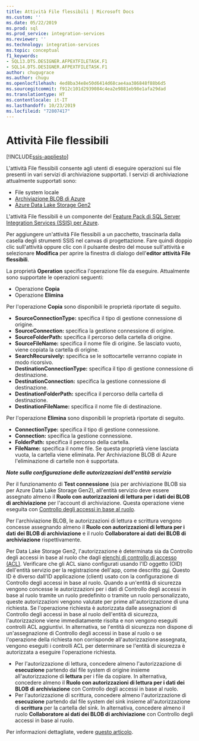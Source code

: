 ```yaml
---
title: Attività File flessibili | Microsoft Docs
ms.custom: ''
ms.date: 05/22/2019
ms.prod: sql
ms.prod_service: integration-services
ms.reviewer: ''
ms.technology: integration-services
ms.topic: conceptual
f1_keywords:
- SQL13.DTS.DESIGNER.AFPEXTFILETASK.F1
- SQL14.DTS.DESIGNER.AFPEXTFILETASK.F1
author: chugugrace
ms.author: chugu
ms.openlocfilehash: 4ed8ba34e8e50d6414d68cae4aa386848f88b6d5
ms.sourcegitcommit: f912c101d2939084c4ea2e9881eb98e1afa29dad
ms.translationtype: HT
ms.contentlocale: it-IT
ms.lasthandoff: 10/23/2019
ms.locfileid: "72807417"
---
```

# <a name="flexible-file-task"></a>Attività File flessibili

[!INCLUDE[ssis-appliesto](../../includes/ssis-appliesto-ssvrpluslinux-asdb-asdw-xxx.md)]

L'attività File flessibili consente agli utenti di eseguire operazioni sui file presenti in vari servizi di archiviazione supportati.
I servizi di archiviazione attualmente supportati sono:

- File system locale
- [Archiviazione BLOB di Azure](https://azure.microsoft.com/services/storage/blobs/)
- [Azure Data Lake Storage Gen2](https://docs.microsoft.com/azure/storage/blobs/data-lake-storage-introduction)

L'attività File flessibili è un componente del [Feature Pack di SQL Server Integration Services (SSIS) per Azure](../../integration-services/azure-feature-pack-for-integration-services-ssis.md).

Per aggiungere un'attività File flessibili a un pacchetto, trascinarla dalla casella degli strumenti SSIS nel canvas di progettazione. Fare quindi doppio clic sull'attività oppure clic con il pulsante destro del mouse sull'attività e selezionare **Modifica** per aprire la finestra di dialogo dell'**editor attività File flessibili**.

La proprietà **Operation** specifica l'operazione file da eseguire.
Attualmente sono supportate le operazioni seguenti:
- Operazione **Copia**
- Operazione **Elimina**

Per l'operazione **Copia** sono disponibili le proprietà riportate di seguito.

- **SourceConnectionType:** specifica il tipo di gestione connessione di origine.
- **SourceConnection:** specifica la gestione connessione di origine.
- **SourceFolderPath:** specifica il percorso della cartella di origine.
- **SourceFileName:** specifica il nome file di origine. Se lasciato vuoto, viene copiata la cartella di origine.
- **SearchRecursively:** specifica se le sottocartelle verranno copiate in modo ricorsivo.
- **DestinationConnectionType:** specifica il tipo di gestione connessione di destinazione.
- **DestinationConnection:** specifica la gestione connessione di destinazione.
- **DestinationFolderPath:** specifica il percorso della cartella di destinazione.
- **DestinationFileName:** specifica il nome file di destinazione.

Per l'operazione **Elimina** sono disponibili le proprietà riportate di seguito.
- **ConnectionType:** specifica il tipo di gestione connessione.
- **Connection:** specifica la gestione connessione.
- **FolderPath:** specifica il percorso della cartella.
- **FileName:** specifica il nome file. Se questa proprietà viene lasciata vuota, la cartella viene eliminata. Per Archiviazione BLOB di Azure l'eliminazione di cartelle non è supportata.

***Note sulla configurazione delle autorizzazioni dell'entità servizio***

Per il funzionamento di **Test connessione** (sia per archiviazione BLOB sia per Azure Data Lake Storage Gen2), all'entità servizio deve essere assegnato almeno il **Ruolo con autorizzazioni di lettura per i dati dei BLOB di archiviazione** per l'account di archiviazione.
Questa operazione viene eseguita con [Controllo degli accessi in base al ruolo](https://docs.microsoft.com/azure/storage/common/storage-auth-aad-rbac-portal#assign-rbac-roles-using-the-azure-portal).

Per l'archiviazione BLOB, le autorizzazioni di lettura e scrittura vengono concesse assegnando almeno il **Ruolo con autorizzazioni di lettura per i dati dei BLOB di archiviazione** e il ruolo **Collaboratore ai dati dei BLOB di archiviazione** rispettivamente.

Per Data Lake Storage Gen2, l'autorizzazione è determinata sia da Controllo degli accessi in base al ruolo che dagli [elenchi di controllo di accesso (ACL)](https://docs.microsoft.com/azure/storage/blobs/data-lake-storage-how-to-set-permissions-storage-explorer).
Verificare che gli ACL siano configurati usando l'ID oggetto (OID) dell'entità servizio per la registrazione dell'app, come descritto [qui](https://docs.microsoft.com/azure/storage/blobs/data-lake-storage-access-control#how-do-i-set-acls-correctly-for-a-service-principal).
Questo ID è diverso dall'ID applicazione (client) usato con la configurazione di Controllo degli accessi in base al ruolo.
Quando a un'entità di sicurezza vengono concesse le autorizzazioni per i dati di Controllo degli accessi in base al ruolo tramite un ruolo predefinito o tramite un ruolo personalizzato, queste autorizzazioni vengono valutate per prime all'autorizzazione di una richiesta.
Se l'operazione richiesta è autorizzata dalle assegnazioni di Controllo degli accessi in base al ruolo dell'entità di sicurezza, l'autorizzazione viene immediatamente risolta e non vengono eseguiti controlli ACL aggiuntivi.
In alternativa, se l'entità di sicurezza non dispone di un'assegnazione di Controllo degli accessi in base al ruolo o se l'operazione della richiesta non corrisponde all'autorizzazione assegnata, vengono eseguiti i controlli ACL per determinare se l'entità di sicurezza è autorizzata a eseguire l'operazione richiesta.

- Per l'autorizzazione di lettura, concedere almeno l'autorizzazione di **esecuzione** partendo dal file system di origine insieme all'autorizzazione di **lettura** per i file da copiare. In alternativa, concedere almeno il **Ruolo con autorizzazioni di lettura per i dati dei BLOB di archiviazione** con Controllo degli accessi in base al ruolo.
- Per l'autorizzazione di scrittura, concedere almeno l'autorizzazione di **esecuzione** partendo dal file system del sink insieme all'autorizzazione di **scrittura** per la cartella del sink. In alternativa, concedere almeno il ruolo **Collaboratore ai dati dei BLOB di archiviazione** con Controllo degli accessi in base al ruolo.

Per informazioni dettagliate, vedere [questo articolo](https://docs.microsoft.com/azure/storage/blobs/data-lake-storage-access-control).
